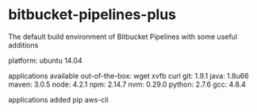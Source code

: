 # bitbucket-pipelines-plus
The default build environment of Bitbucket Pipelines with some useful additions

platform: ubuntu 14.04

applications available out-of-the-box:
wget
xvfb
curl
git: 1.9.1
java: 1.8u66
maven: 3.0.5
node: 4.2.1
npm: 2.14.7
nvm: 0.29.0
python: 2.7.6
gcc: 4.8.4

applications added
pip
aws-cli
